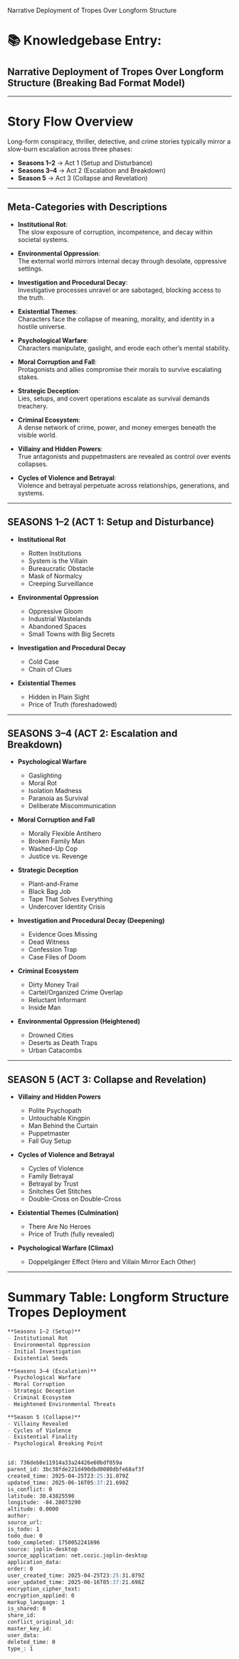 Narrative Deployment of Tropes Over Longform Structure

# 📚 Knowledgebase Entry:  
## **Narrative Deployment of Tropes Over Longform Structure (Breaking Bad Format Model)**

---

# **Story Flow Overview**
Long-form conspiracy, thriller, detective, and crime stories typically mirror a slow-burn escalation across three phases:
- **Seasons 1–2** → Act 1 (Setup and Disturbance)
- **Seasons 3–4** → Act 2 (Escalation and Breakdown)
- **Season 5** → Act 3 (Collapse and Revelation)

---

## **Meta-Categories with Descriptions**

- **Institutional Rot**:  
  The slow exposure of corruption, incompetence, and decay within societal systems.

- **Environmental Oppression**:  
  The external world mirrors internal decay through desolate, oppressive settings.

- **Investigation and Procedural Decay**:  
  Investigative processes unravel or are sabotaged, blocking access to the truth.

- **Existential Themes**:  
  Characters face the collapse of meaning, morality, and identity in a hostile universe.

- **Psychological Warfare**:  
  Characters manipulate, gaslight, and erode each other’s mental stability.

- **Moral Corruption and Fall**:  
  Protagonists and allies compromise their morals to survive escalating stakes.

- **Strategic Deception**:  
  Lies, setups, and covert operations escalate as survival demands treachery.

- **Criminal Ecosystem**:  
  A dense network of crime, power, and money emerges beneath the visible world.

- **Villainy and Hidden Powers**:  
  True antagonists and puppetmasters are revealed as control over events collapses.

- **Cycles of Violence and Betrayal**:  
  Violence and betrayal perpetuate across relationships, generations, and systems.

---

## **SEASONS 1–2 (ACT 1: Setup and Disturbance)**
- **Institutional Rot**
  - Rotten Institutions
  - System is the Villain
  - Bureaucratic Obstacle
  - Mask of Normalcy
  - Creeping Surveillance

- **Environmental Oppression**
  - Oppressive Gloom
  - Industrial Wastelands
  - Abandoned Spaces
  - Small Towns with Big Secrets

- **Investigation and Procedural Decay**
  - Cold Case
  - Chain of Clues

- **Existential Themes**
  - Hidden in Plain Sight
  - Price of Truth (foreshadowed)

---

## **SEASONS 3–4 (ACT 2: Escalation and Breakdown)**
- **Psychological Warfare**
  - Gaslighting
  - Moral Rot
  - Isolation Madness
  - Paranoia as Survival
  - Deliberate Miscommunication

- **Moral Corruption and Fall**
  - Morally Flexible Antihero
  - Broken Family Man
  - Washed-Up Cop
  - Justice vs. Revenge

- **Strategic Deception**
  - Plant-and-Frame
  - Black Bag Job
  - Tape That Solves Everything
  - Undercover Identity Crisis

- **Investigation and Procedural Decay (Deepening)**
  - Evidence Goes Missing
  - Dead Witness
  - Confession Trap
  - Case Files of Doom

- **Criminal Ecosystem**
  - Dirty Money Trail
  - Cartel/Organized Crime Overlap
  - Reluctant Informant
  - Inside Man

- **Environmental Oppression (Heightened)**
  - Drowned Cities
  - Deserts as Death Traps
  - Urban Catacombs

---

## **SEASON 5 (ACT 3: Collapse and Revelation)**
- **Villainy and Hidden Powers**
  - Polite Psychopath
  - Untouchable Kingpin
  - Man Behind the Curtain
  - Puppetmaster
  - Fall Guy Setup

- **Cycles of Violence and Betrayal**
  - Cycles of Violence
  - Family Betrayal
  - Betrayal by Trust
  - Snitches Get Stitches
  - Double-Cross on Double-Cross

- **Existential Themes (Culmination)**
  - There Are No Heroes
  - Price of Truth (fully revealed)

- **Psychological Warfare (Climax)**
  - Doppelgänger Effect (Hero and Villain Mirror Each Other)

---

# **Summary Table: Longform Structure Tropes Deployment**
```markdown
**Seasons 1–2 (Setup)**  
- Institutional Rot
- Environmental Oppression
- Initial Investigation
- Existential Seeds

**Seasons 3–4 (Escalation)**  
- Psychological Warfare
- Moral Corruption
- Strategic Deception
- Criminal Ecosystem
- Heightened Environmental Threats

**Season 5 (Collapse)**  
- Villainy Revealed
- Cycles of Violence
- Existential Finality
- Psychological Breaking Point


id: 736deb8e11914a33a24426e60bdf059a
parent_id: 3bc38fde221d490dbd0080dbfe68af3f
created_time: 2025-04-25T23:25:31.079Z
updated_time: 2025-06-16T05:37:21.698Z
is_conflict: 0
latitude: 30.43825590
longitude: -84.28073290
altitude: 0.0000
author: 
source_url: 
is_todo: 1
todo_due: 0
todo_completed: 1750052241696
source: joplin-desktop
source_application: net.cozic.joplin-desktop
application_data: 
order: 0
user_created_time: 2025-04-25T23:25:31.079Z
user_updated_time: 2025-06-16T05:37:21.698Z
encryption_cipher_text: 
encryption_applied: 0
markup_language: 1
is_shared: 0
share_id: 
conflict_original_id: 
master_key_id: 
user_data: 
deleted_time: 0
type_: 1